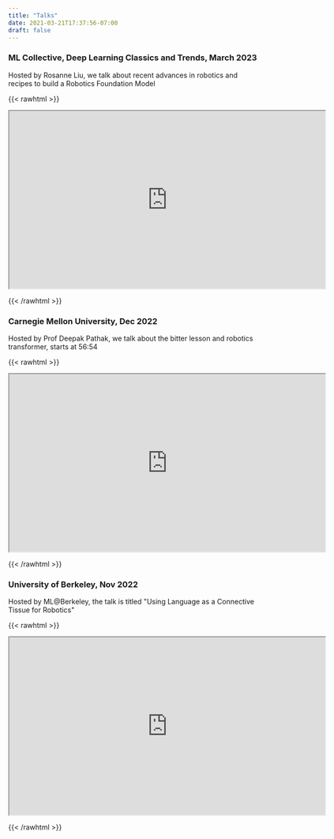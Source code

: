 ```yaml
---
title: "Talks"
date: 2021-03-21T17:37:56-07:00
draft: false
---
```



### ML Collective, Deep Learning Classics and Trends, March 2023

Hosted by Rosanne Liu, we talk about recent advances in robotics and recipes to build a Robotics Foundation Model

{{< rawhtml >}}
<style>
    @media only screen and (min-width: 1025px) {
        .mobile-only {
            display:none !important;
        }
    } 
    @media only screen and (max-width: 1026px) {
        .desktop-only {
            display:none !important;
        }
    } 
</style>

<iframe class="desktop-only" width="640" height="360" float="center"
src="https://www.youtube.com/embed/6Zoa_UZ_xQs">
</iframe>

<iframe class="mobile-only" width="640" height="360" float="center"
src="https://www.youtube.com/embed/6Zoa_UZ_xQs">
</iframe>

{{< /rawhtml >}}


### Carnegie Mellon University, Dec 2022

Hosted by Prof Deepak Pathak, we talk about the bitter lesson and robotics transformer, starts at 56:54

{{< rawhtml >}}
<style>
    @media only screen and (min-width: 1025px) {
        .mobile-only {
            display:none !important;
        }
    } 
    @media only screen and (max-width: 1026px) {
        .desktop-only {
            display:none !important;
        }
    } 
</style>

<iframe class="desktop-only" width="640" height="360" float="center"
src="https://cmu.zoom.us/rec/share/yFzJ6VA8nDsTJImQhxkNM1ltfQExMUW0-6z4vkexP5v1wUzzSeSyjCYOv0N_FS8T.88JtVMm03A_cnQQK?startTime=1669654610000">
</iframe>

<iframe class="mobile-only" width="640" height="360" float="center"
src="https://cmu.zoom.us/rec/share/yFzJ6VA8nDsTJImQhxkNM1ltfQExMUW0-6z4vkexP5v1wUzzSeSyjCYOv0N_FS8T.88JtVMm03A_cnQQK?startTime=1673175600000">
</iframe>

{{< /rawhtml >}}


### University of Berkeley, Nov 2022

Hosted by ML@Berkeley, the talk is titled "Using Language as a Connective Tissue for Robotics"

{{< rawhtml >}}
<style>
    @media only screen and (min-width: 1025px) {
        .mobile-only {
            display:none !important;
        }
    } 
    @media only screen and (max-width: 1026px) {
        .desktop-only {
            display:none !important;
        }
    } 
</style>

<iframe class="desktop-only" width="640" height="360" float="center"
src="https://www.youtube.com/embed/11z1Rv7woPE">
</iframe>

<iframe class="mobile-only" width="640" height="360" float="center"
src="https://www.youtube.com/embed/11z1Rv7woPE">
</iframe>

{{< /rawhtml >}}




